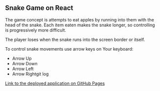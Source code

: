 ## Snake Game on React

The game concept is attempts to eat apples by running into them with the head of the snake. Each item eaten makes the snake longer, so controlling is progressively more difficult.

The player loses when the snake runs into the screen border or itself.

To control snake movements use arrow keys on Your keyboard:
- Arrow Up
- Arrow Down
- Arrow Left
- Arrow Rightgit log


[Link to the deployed application on GitHub Pages](https://denysradchenko.github.io/snake-game-react/)
